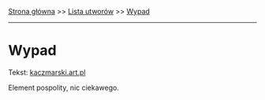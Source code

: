 [Strona główna](../index.md) >> [Lista utworów](../list.md) >> [Wypad](655.md)

---

# Wypad

Tekst: [kaczmarski.art.pl](https://www.kaczmarski.art.pl/tworczosc/wiersze/wypad/)

Element pospolity, nic ciekawego.